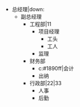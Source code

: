 - 总经理|down:
	- 副总经理
		- 工程部|11
			- 项目经理
				- 工头
				- 工人
			- 监理
		- 财务部
			- c:#1890ff|会计
			- 出纳
		- 行政部|22|33
			- 人事
			- 后勤